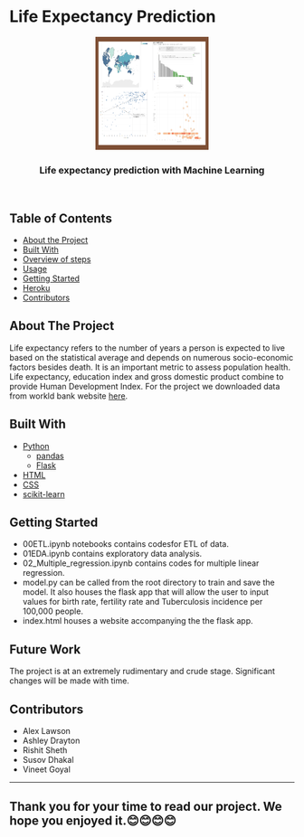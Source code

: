 # Life Expectancy Prediction 

<!---Project Logo -->
<p align="center">
  <a href=>
    <img src="/static/images/visualisations.png" alt="Logo" width="200" height="200">
  </a>

  <h3 align="center"> Life expectancy prediction with Machine Learning </h3>
  
   
<br />
</p>
</p>


<!-- TABLE OF CONTENTS -->
## Table of Contents

* [About the Project](#about-the-project)
* [Built With](#built-with)
* [Overview of steps](#Overview-of-steps)
* [Usage](#usage)
* [Getting Started](#getting-started)
* [Heroku](#heroku)
* [Contributors](#contributors)



<!-- ABOUT THE PROJECT -->
## About The Project
Life expectancy refers to the number of years a person is expected to live based on the statistical average and depends on numerous socio-economic factors besides death. It is an important metric to assess population health. Life expectancy, education index and gross domestic product combine to provide Human Development Index. 
For the project we downloaded data from workld bank website [here](http://datatopics.worldbank.org/world-development-indicators/).

## Built With
* [Python](https://www.python.org/about/)
  * [pandas](https://pandas.pydata.org/pandas-docs/stable/getting_started/index.html)
  * [Flask](https://flask-doc.readthedocs.io/en/latest/)
* [HTML](https://developer.mozilla.org/en-US/docs/Web/HTML)
* [CSS](https://developer.mozilla.org/en-US/docs/Web/CSS#:~:text=Cascading%20Style%20Sheets%20%28CSS%29%20is%20a%20stylesheet%20language,on%20paper%2C%20in%20speech%2C%20or%20on%20other%20media.)
* [scikit-learn](https://scikit-learn.org/stable/)


<!-- GETTING STARTED -->
## Getting Started
* 00ETL.ipynb notebooks contains codesfor ETL of data. 
* 01EDA.ipynb contains exploratory data analysis. 
* 02_Multiple_regression.ipynb contains codes for multiple linear regression.
* model.py can be called from the root directory to train and save the model. It also houses the flask app that will allow the user to input values for birth rate, fertility  rate and Tuberculosis incidence per 100,000 people. 
* index.html houses a website accompanying the the flask app. 

## Future Work

The project is at an extremely rudimentary and crude stage. Significant changes will be made with time. 

<!-- CONTRIBUTORS -->
## Contributors

* Alex Lawson
* Ashley Drayton
* Rishit Sheth
* Susov Dhakal
* Vineet Goyal

***




## Thank you for your time to read our project. We hope you enjoyed it.😊😊😊😊
